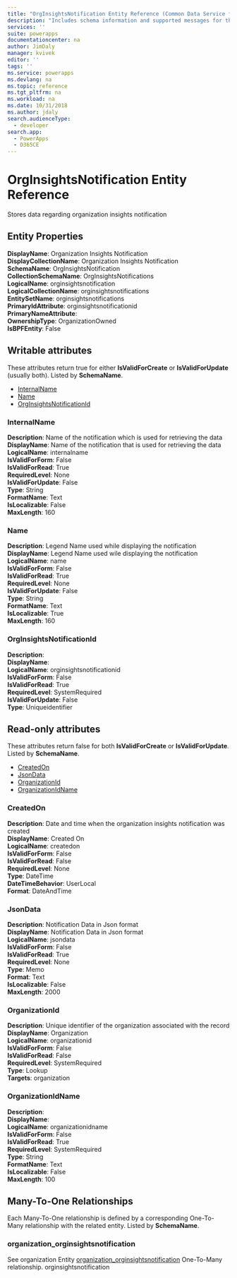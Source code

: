 ```yaml
---
title: "OrgInsightsNotification Entity Reference (Common Data Service for Apps)| Microsoft Docs"
description: "Includes schema information and supported messages for the OrgInsightsNotification entity."
services: ''
suite: powerapps
documentationcenter: na
author: JimDaly
manager: kvivek
editor: ''
tags: ''
ms.service: powerapps
ms.devlang: na
ms.topic: reference
ms.tgt_pltfrm: na
ms.workload: na
ms.date: 10/31/2018
ms.author: jdaly
search.audienceType: 
  - developer
search.app: 
  - PowerApps
  - D365CE
---
```

# OrgInsightsNotification Entity Reference

Stores data regarding organization insights notification

## Entity Properties

**DisplayName**: Organization Insights Notification<br />
**DisplayCollectionName**: Organization Insights Notification<br />
**SchemaName**: OrgInsightsNotification<br />
**CollectionSchemaName**: OrgInsightsNotifications<br />
**LogicalName**: orginsightsnotification<br />
**LogicalCollectionName**: orginsightsnotifications<br />
**EntitySetName**: orginsightsnotifications<br />
**PrimaryIdAttribute**: orginsightsnotificationid<br />
**PrimaryNameAttribute**: <br />
**OwnershipType**: OrganizationOwned<br />
**IsBPFEntity**: False<br />
<a name="writable-attributes"></a>

## Writable attributes

These attributes return true for either **IsValidForCreate** or **IsValidForUpdate** (usually both). Listed by **SchemaName**.

- [InternalName](#BKMK_InternalName)
- [Name](#BKMK_Name)
- [OrgInsightsNotificationId](#BKMK_OrgInsightsNotificationId)


### <a name="BKMK_InternalName"></a> InternalName

**Description**: Name of the notification which is used for retrieving the data<br />
**DisplayName**: Name of the notification that is used for retrieving the data<br />
**LogicalName**: internalname<br />
**IsValidForForm**: False<br />
**IsValidForRead**: True<br />
**RequiredLevel**: None<br />
**IsValidForUpdate**: False<br />
**Type**: String<br />
**FormatName**: Text<br />
**IsLocalizable**: False<br />
**MaxLength**: 160


### <a name="BKMK_Name"></a> Name

**Description**: Legend Name used while displaying the notification<br />
**DisplayName**: Legend Name used wile displaying the notification<br />
**LogicalName**: name<br />
**IsValidForForm**: False<br />
**IsValidForRead**: True<br />
**RequiredLevel**: None<br />
**IsValidForUpdate**: False<br />
**Type**: String<br />
**FormatName**: Text<br />
**IsLocalizable**: True<br />
**MaxLength**: 160


### <a name="BKMK_OrgInsightsNotificationId"></a> OrgInsightsNotificationId

**Description**: <br />
**DisplayName**: <br />
**LogicalName**: orginsightsnotificationid<br />
**IsValidForForm**: False<br />
**IsValidForRead**: True<br />
**RequiredLevel**: SystemRequired<br />
**IsValidForUpdate**: False<br />
**Type**: Uniqueidentifier<br />

<a name="read-only-attributes"></a>
## Read-only attributes
These attributes return false for both **IsValidForCreate** or **IsValidForUpdate**. Listed by **SchemaName**.

- [CreatedOn](#BKMK_CreatedOn)
- [JsonData](#BKMK_JsonData)
- [OrganizationId](#BKMK_OrganizationId)
- [OrganizationIdName](#BKMK_OrganizationIdName)


### <a name="BKMK_CreatedOn"></a> CreatedOn

**Description**: Date and time when the organization insights notification was created<br />
**DisplayName**: Created On<br />
**LogicalName**: createdon<br />
**IsValidForForm**: False<br />
**IsValidForRead**: False<br />
**RequiredLevel**: None<br />
**Type**: DateTime<br />
**DateTimeBehavior**: UserLocal<br />
**Format**: DateAndTime


### <a name="BKMK_JsonData"></a> JsonData

**Description**: Notification Data in Json format<br />
**DisplayName**: Notification Data in Json format<br />
**LogicalName**: jsondata<br />
**IsValidForForm**: False<br />
**IsValidForRead**: True<br />
**RequiredLevel**: None<br />
**Type**: Memo<br />
**Format**: Text<br />
**IsLocalizable**: False<br />
**MaxLength**: 2000


### <a name="BKMK_OrganizationId"></a> OrganizationId

**Description**: Unique identifier of the organization associated with the record<br />
**DisplayName**: Organization<br />
**LogicalName**: organizationid<br />
**IsValidForForm**: False<br />
**IsValidForRead**: False<br />
**RequiredLevel**: SystemRequired<br />
**Type**: Lookup<br />
**Targets**: organization


### <a name="BKMK_OrganizationIdName"></a> OrganizationIdName

**Description**: <br />
**DisplayName**: <br />
**LogicalName**: organizationidname<br />
**IsValidForForm**: False<br />
**IsValidForRead**: True<br />
**RequiredLevel**: SystemRequired<br />
**Type**: String<br />
**FormatName**: Text<br />
**IsLocalizable**: False<br />
**MaxLength**: 100

<a name="manytoone"></a>

## Many-To-One Relationships

Each Many-To-One relationship is defined by a corresponding One-To-Many relationship with the related entity. Listed by **SchemaName**.


### <a name="BKMK_organization_orginsightsnotification"></a> organization_orginsightsnotification

See organization Entity [organization_orginsightsnotification](organization.md#BKMK_organization_orginsightsnotification) One-To-Many relationship.
orginsightsnotification

